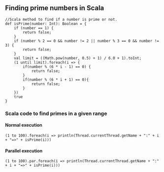 ## Finding prime numbers in Scala

```
//Scala method to find if a number is prime or not.
def isPrime(number: Int): Boolean = {
    if (number == 1) {
        return false;
    }
    if (number % 2 == 0 && number != 2 || number % 3 == 0 && number != 3) {
        return false;
    }
    val limit = ((Math.pow(number, 0.5) + 1) / 6.0 + 1).toInt;
    (1 until limit).foreach(i => {
        if(number % (6 * i - 1) == 0) {
            return false;
        }
        if(number % (6 * i + 1) == 0){
            return false;
        }
    })
    true
}
```

### Scala code to find primes in a given range
#### Normal execution
```
(1 to 100).foreach(i => println(Thread.currentThread.getName + ":" + i + "=>" + isPrime(i)))
```

#### Parallel execution
```
(1 to 100).par.foreach(i => println(Thread.currentThread.getName + ":" + i + "=>" + isPrime(i)))
```
